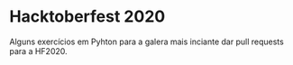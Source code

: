 # Hacktoberfest 2020
Alguns exercícios em Pyhton para a galera mais inciante dar pull requests para a HF2020.
